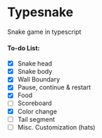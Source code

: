 # Typesnake
Snake game in typescript

#### To-do List:
- [x] Snake head
- [x] Snake body
- [x] Wall Boundary
- [x] Pause, continue & restart
- [x] Food
- [ ] Scoreboard
- [x] Color change
- [ ] Tail segment
- [ ] Misc. Customization (hats)